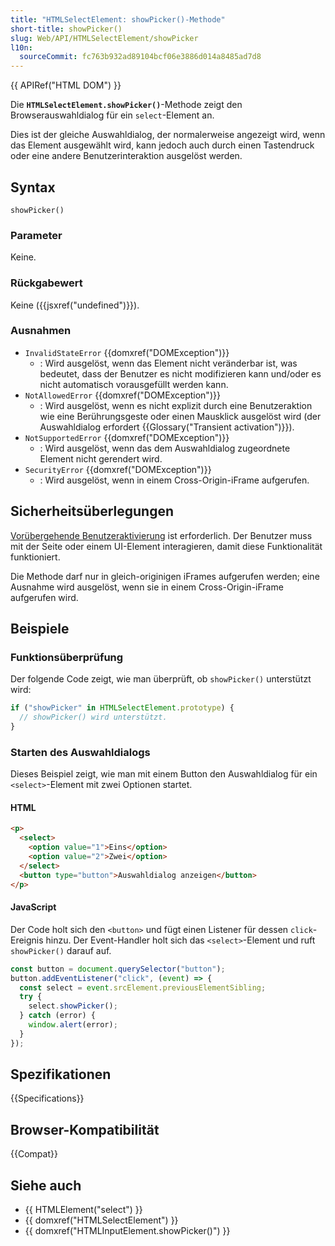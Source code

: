 ```yaml
---
title: "HTMLSelectElement: showPicker()-Methode"
short-title: showPicker()
slug: Web/API/HTMLSelectElement/showPicker
l10n:
  sourceCommit: fc763b932ad89104bcf06e3886d014a8485ad7d8
---
```


{{ APIRef("HTML DOM") }}

Die **`HTMLSelectElement.showPicker()`**-Methode zeigt den Browserauswahldialog für ein `select`-Element an.

Dies ist der gleiche Auswahldialog, der normalerweise angezeigt wird, wenn das Element ausgewählt wird, kann jedoch auch durch einen Tastendruck oder eine andere Benutzerinteraktion ausgelöst werden.

## Syntax

```js-nolint
showPicker()
```

### Parameter

Keine.

### Rückgabewert

Keine ({{jsxref("undefined")}}).

### Ausnahmen

- `InvalidStateError` {{domxref("DOMException")}}
  - : Wird ausgelöst, wenn das Element nicht veränderbar ist, was bedeutet, dass der Benutzer es nicht modifizieren kann und/oder es nicht automatisch vorausgefüllt werden kann.
- `NotAllowedError` {{domxref("DOMException")}}
  - : Wird ausgelöst, wenn es nicht explizit durch eine Benutzeraktion wie eine Berührungsgeste oder einen Mausklick ausgelöst wird (der Auswahldialog erfordert {{Glossary("Transient activation")}}).
- `NotSupportedError` {{domxref("DOMException")}}
  - : Wird ausgelöst, wenn das dem Auswahldialog zugeordnete Element nicht gerendert wird.
- `SecurityError` {{domxref("DOMException")}}
  - : Wird ausgelöst, wenn in einem Cross-Origin-iFrame aufgerufen.

## Sicherheitsüberlegungen

[Vorübergehende Benutzeraktivierung](/de/docs/Web/Security/User_activation) ist erforderlich.
Der Benutzer muss mit der Seite oder einem UI-Element interagieren, damit diese Funktionalität funktioniert.

Die Methode darf nur in gleich-originigen iFrames aufgerufen werden; eine Ausnahme wird ausgelöst, wenn sie in einem Cross-Origin-iFrame aufgerufen wird.

## Beispiele

### Funktionsüberprüfung

Der folgende Code zeigt, wie man überprüft, ob `showPicker()` unterstützt wird:

```js
if ("showPicker" in HTMLSelectElement.prototype) {
  // showPicker() wird unterstützt.
}
```

### Starten des Auswahldialogs

Dieses Beispiel zeigt, wie man mit einem Button den Auswahldialog für ein `<select>`-Element mit zwei Optionen startet.

#### HTML

```html
<p>
  <select>
    <option value="1">Eins</option>
    <option value="2">Zwei</option>
  </select>
  <button type="button">Auswahldialog anzeigen</button>
</p>
```

#### JavaScript

Der Code holt sich den `<button>` und fügt einen Listener für dessen `click`-Ereignis hinzu.
Der Event-Handler holt sich das `<select>`-Element und ruft `showPicker()` darauf auf.

```js
const button = document.querySelector("button");
button.addEventListener("click", (event) => {
  const select = event.srcElement.previousElementSibling;
  try {
    select.showPicker();
  } catch (error) {
    window.alert(error);
  }
});
```

<!-- Ein Live-Beispiel kann hier nicht gezeigt werden, da sie in einem Cross-Origin-Frame laufen und einen SecurityError verursachen würden. -->

## Spezifikationen

{{Specifications}}

## Browser-Kompatibilität

{{Compat}}

## Siehe auch

- {{ HTMLElement("select") }}
- {{ domxref("HTMLSelectElement") }}
- {{ domxref("HTMLInputElement.showPicker()") }}
